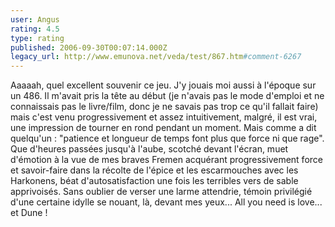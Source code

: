 ```yaml
---
user: Angus
rating: 4.5
type: rating
published: 2006-09-30T00:07:14.000Z
legacy_url: http://www.emunova.net/veda/test/867.htm#comment-6267
---
```

Aaaaah, quel excellent souvenir ce jeu. J'y jouais moi aussi à l'époque sur un 486\. Il m'avait pris la tête au début (je n'avais pas le mode d'emploi et ne connaissais pas le livre/film, donc je ne savais pas trop ce qu'il fallait faire) mais c'est venu progressivement et assez intuitivement, malgré, il est vrai, une impression de tourner en rond pendant un moment. Mais comme a dit quelqu'un : "patience et longueur de temps font plus que force ni que rage".
Que d'heures passées jusqu'à l'aube, scotché devant l'écran, muet d'émotion à la vue de mes braves Fremen acquérant progressivement force et savoir-faire dans la récolte de l'épice et les escarmouches avec les Harkonens, béat d'autosatisfaction une fois les terribles vers de sable apprivoisés. Sans oublier de verser une larme attendrie, témoin privilégié d'une certaine idylle se nouant, là, devant mes yeux...
All you need is love... et Dune !